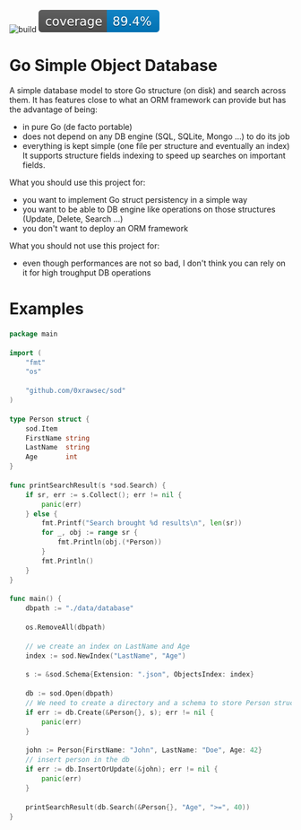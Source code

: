 ![build](https://github.com/0xrawsec/sod/actions/workflows/go.yml/badge.svg)
![coverage](https://raw.githubusercontent.com/0xrawsec/sod/master/.github/coverage/badge.svg)

# Go Simple Object Database

A simple database model to store Go structure (on disk) and search across them.
It has features close to what an ORM framework can provide but has the advantage of being:
 * in pure Go (de facto  portable)
 * does not depend on any DB engine (SQL, SQLite, Mongo ...) to do its job
 * everything is kept simple (one file per structure and eventually an index)
It supports structure fields indexing to speed up searches on important fields.

What you should use this project for:
 * you want to implement Go struct persistency in a simple way
 * you want to be able to DB engine like operations on those structures (Update, Delete, Search ...)
 * you don't want to deploy an ORM framework

What you should not use this project for:
 * even though performances are not so bad, I don't think you can rely on it for high troughput DB operations

# Examples


```go
package main

import (
	"fmt"
	"os"

	"github.com/0xrawsec/sod"
)

type Person struct {
	sod.Item
	FirstName string
	LastName  string
	Age       int
}

func printSearchResult(s *sod.Search) {
	if sr, err := s.Collect(); err != nil {
		panic(err)
	} else {
		fmt.Printf("Search brought %d results\n", len(sr))
		for _, obj := range sr {
			fmt.Println(obj.(*Person))
		}
		fmt.Println()
	}
}

func main() {
	dbpath := "./data/database"

	os.RemoveAll(dbpath)

	// we create an index on LastName and Age
	index := sod.NewIndex("LastName", "Age")

	s := &sod.Schema{Extension: ".json", ObjectsIndex: index}

	db := sod.Open(dbpath)
	// We need to create a directory and a schema to store Person structures
	if err := db.Create(&Person{}, s); err != nil {
		panic(err)
	}

	john := Person{FirstName: "John", LastName: "Doe", Age: 42}
	// insert person in the db
	if err := db.InsertOrUpdate(&john); err != nil {
		panic(err)
	}

	printSearchResult(db.Search(&Person{}, "Age", ">=", 40))
}
```
